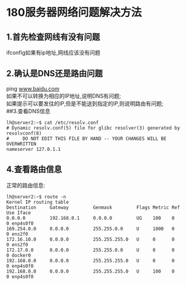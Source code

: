 # 180服务器网络问题解决方法
## 1.首先检查网线有没有问题  
ifconfig如果有ip地址,网线应该没有问题  
## 2.确认是DNS还是路由问题  
ping www.baidu.com  
如果不可以转换为相应的IP地址,说明DNS有问题;  
如果提示可以要发往的IP,但是不能送到指定的IP,则说明路由有问题;  
##3.查看DNS信息
```
lh@server2:~$ cat /etc/resolv.conf
# Dynamic resolv.conf(5) file for glibc resolver(3) generated by resolvconf(8)
#     DO NOT EDIT THIS FILE BY HAND -- YOUR CHANGES WILL BE OVERWRITTEN
nameserver 127.0.1.1
```
## 4.查看路由信息
正常的路由信息:
```
lh@server2:~$ route -n
Kernel IP routing table
Destination     Gateway         Genmask         Flags Metric Ref    Use Iface
0.0.0.0         192.168.0.1     0.0.0.0         UG    100    0        0 enp4s0f0
169.254.0.0     0.0.0.0         255.255.0.0     U     1000   0        0 ens2f0
172.16.10.0     0.0.0.0         255.255.255.0   U     0      0        0 ens2f0
172.17.0.0      0.0.0.0         255.255.0.0     U     0      0        0 docker0
192.168.0.0     0.0.0.0         255.255.255.0   U     0      0        0 enp4s0f0
192.168.0.0     0.0.0.0         255.255.255.0   U     100    0        0 enp4s0f0
```
